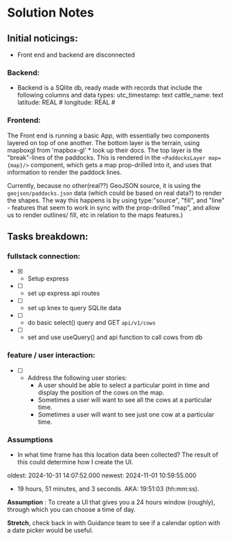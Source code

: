 # Solution Notes

## Initial noticings: 
- Front end and backend are disconnected

### Backend: 
- Backend is a SQlite db, ready made with records that include the following columns and data types: 
utc_timestamp: text 
cattle_name: text 
latitude: REAL # 
longitude: REAL # 

### Frontend: 
The Front end is running a basic App, with essentially two components layered on top of one another. The bottom layer is the terrain, using mapboxgl from 'mapbox-gl' * look up their docs. 
The top layer is the "break"-lines of the paddocks. This is rendered in the `<PaddocksLayer map={map}/>` component, which gets a map prop-drilled into it, and uses that information to render the paddock lines. 

Currently, because no other(real??) GeoJSON source, it is using the `geojson/paddocks.json` data (which could be based on real data?) to render the shapes. The way this happens is by using type:"source", "fill", and "line" - features that seem to work in sync with the prop-drilled "map", and allow us to render outlines/ fill, etc in relation to the maps features.)

## Tasks breakdown: 

### fullstack connection: 
- [X] - Setup express
- [ ] - set up express api routes 
- [ ] -  set up knex to query SQLite data 
- [ ] - do basic select() query and GET `api/v1/cows` 
- [ ] - set and use useQuery() and api function to call cows from db 

### feature / user interaction:  
- [ ] - Address the following user stories: 
    - A user should be able to select a particular point in time and display the position of the cows on the map. 
    - Sometimes a user will want to see all the cows at a particular time. 
    - Sometimes a user will want to see just one cow at a particular time. 


### Assumptions  

- In what time frame has this location data been collected? 
The result of this could determine how I create the UI. 

 oldest: 2024-10-31 14:07:52.000
 newest: 2024-11-01 10:59:55.000 
  - 19 hours, 51 minutes, and 3 seconds. AKA: 19:51:03 (hh:mm:ss).

**Assumption** : To create a UI that gives you a 24 hours window (roughly), through which you can choose a time of day. 

**Stretch**, check back in with Guidance team to see if a calendar option with a date picker would be useful. 



